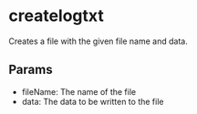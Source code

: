 # createlogtxt

Creates a file with the given file name and data.

## Params

- fileName: The name of the file
- data: The data to be written to the file
